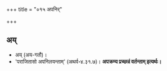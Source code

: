 +++
title = "०१५ अपनिर्"

+++

## अय्
- अय् (अय-गतौ)।
- 'पराजितासो अपनिलयन्ताम्' (अथर्व॰४.३१.७)। **अपक्रम्य प्रच्छन्नं वर्तन्ताम् इत्यर्थः।** 

